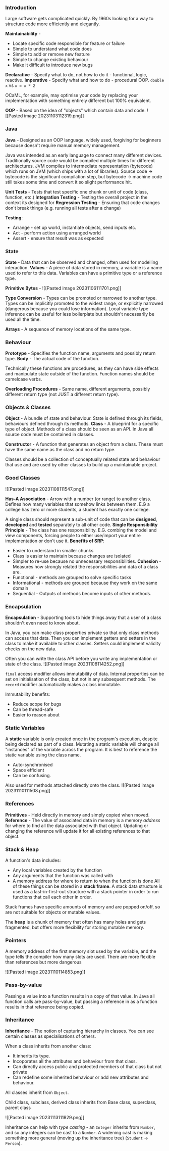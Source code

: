 ### Introduction
Large software gets complicated quickly. By 1960s looking for a way to structure code more efficiently and elegantly.

**Maintainability** -
- Locate specific code responsible for feature or failure
- Simple to understand what code does
- Simple to add or remove new feature
- Simple to change existing behaviour
- Make it difficult to introduce new bugs

**Declarative** - Specify what to do, not how to do it - functional, logic, reactive.
**Imperative** - Specify what and how to do - procedural OOP.
`double x` vs `x = x * 2`

OCaML, for example, may optimise your code by replacing your implementation with something entirely different but 100% equivalent.

**OOP** - Based on the idea of "objects" which contain data and code.
![[Pasted image 20231103112319.png]]
### Java
**Java** - Designed as an OOP language, widely used, forgiving for beginners because doesn't require manual memory management.

Java was intended as an early language to connect many different devices. Traditionally source code would be compiled multiple times for different architectures.
JVM compiles to intermediate representation (bytecode) which runs on JVM (which ships with a lot of libraries).
Source code -> bytecode is the significant compilation step, but bytecode -> machine code still takes some time and convert it so slight performance hit.

**Unit Tests** - Tests that test specific one chunk or unit of code (class, function, etc.)
**Integration Testing** - Testing the overall project in the context its designed for
**Regression Testing** - Ensuring that code changes don't break things (e.g. running all tests after a change)

**Testing**:
- Arrange - set up world, instantiate objects, send inputs etc.
- Act - perform action using arranged world
- Assert - ensure that result was as expected
### State
**State** - Data that can be observed and changed, often used for modelling interaction.
**Values** - A piece of data stored in memory, a variable is a name used to refer to this data.
Variables can have a primitive type or a reference type.

**Primitive Bytes** - 
![[Pasted image 20231106111701.png]]

**Type Conversion** - Types can be promoted or narrowed to another type. Types can be implicitly promoted to the widest range, or explicitly narrowed (dangerous because you could lose information).
Local variable type inference can be useful for less boilerplate but shouldn't necessarily be used all the time.

**Arrays** - A sequence of memory locations of the same type.
### Behaviour
**Prototype** - Specifies the function name, arguments and possibly return type.
**Body** - The actual code of the function.

Technically these functions are procedures, as they can have side effects and manipulate state outside of the function. Function names should be camelcase verbs.

**Overloading Procedures** - Same name, different arguments, possibly different return type (not JUST a different return type).
### Objects & Classes
**Object** - A bundle of state and behaviour. State is defined through its fields, behaviours defined through its methods.
**Class** - A blueprint for a specific type of object. Methods of a class should be seen as an API. In Java all source code must be contained in classes.

**Constructor** - A function that generates an object from a class. These must have the same name as the class and no return type.

Classes should be a collection of conceptually related state and behaviour that use and are used by other classes to build up a maintainable project.
### Good Classes
![[Pasted image 20231108111547.png]]

**Has-A Association** - Arrow with a number (or range) to another class. Defines how many variables that somehow links between them. E.G a college has zero or more students, a student has exactly one college.

A single class should represent a sub-unit of code that can be **designed**, **developed** and **tested** separately to all other code.
**Single Responsibility Principle** - The class has one responsibility. E.G. combing the model and view components, forcing people to either use/import your entire implementation or don't use it.
**Benefits of SRP**:
- Easier to understand in smaller chunks
- Class is easier to maintain because changes are isolated
- Simpler to re-use because no unnecessary responsibilities.
**Cohesion** - Measures how strongly related the responsibilities and data of a class are.
- Functional - methods are grouped to solve specific tasks
- Informational - methods are grouped because they work on the same domain
- Sequential - Outputs of methods become inputs of other methods.
### Encapsulation
**Encapsulation** - Supporting tools to hide things away that a user of a class shouldn't even need to know about.

In Java, you can make class properties private so that only class methods can access that data.
Then you can implement getters and setters in the class to make it available to other classes. 
Setters could implement validity checks on the new data.

Often you can write the class API before you write any implementation or state of the class.
![[Pasted image 20231108114252.png]]

`final` access modifier allows immutability of data. Internal properties can be set on initialisation of the class, but not in any subsequent methods. The `record` modifier automatically makes a class immutable.

Immutability benefits:
- Reduce scope for bugs
- Can be thread-safe
- Easier to reason about
### Static Variables
A **static** variable is only created once in the program's execution, despite being declared as part of a class.
Mutating a static variable will change all "instances" of the variable across the program. It is best to reference the static variable using the class name. 
- Auto-synchronised
- Space efficient
- Can be confusing.

Also used for methods attached directly onto the class.
![[Pasted image 20231110111508.png]]
### References
**Primitives** - Held directly in memory and simply copied when moved.
**Reference** - The value of associated data in memory is a memory *address* for where to find all the data associated with that object. Updating or changing the reference will update it for all existing references to that object.
### Stack & Heap
A function's data includes:
- Any local variables created by the function
- Any arguments that the function was called with
- A memory address for where to return to when the function is done
All of these things can be stored in a **stack frame**. 
A stack data structure is used as a last-in-first-out structure with a stack pointer in order to run functions that call each other in order. 

Stack frames have specific amounts of memory and are popped on/off, so are not suitable for objects or mutable values. 

The **heap** is a chunk of memory that often has many holes and gets fragmented, but offers more flexibility for storing mutable memory.
### Pointers
A memory address of the first memory slot used by the variable, and the type tells the compiler how many slots are used.
There are more flexible than references but more dangerous

![[Pasted image 20231110114853.png]]
### Pass-by-value
Passing a value into a function results in a copy of that value. In Java all function calls are pass-by-value, but passing a reference in as a function results in that reference being copied.
### Inheritance
**Inheritance** - The notion of capturing hierarchy in classes. You can see certain classes as specialisations of others.

When a class inherits from another class:
- It inherits its type.
- Incoporates all the attributes and behaviour from that class.
- Can directly access public and protected members of that class but not private
- Can redefine some inherited behaviour or add new attributes and behaviour.

All classes inherit from `Object`.

Child class, subclass, derived class
inherits from
Base class, superclass, parent class 

![[Pasted image 20231113111829.png]]

Inheritance can help with *type casting* - an `Integer` inherits from `Number`, and so any integers can be cast to a `Number`.
A widening cast is making something more general (moving up the inheritance tree) (`Student` -> `Person`).
